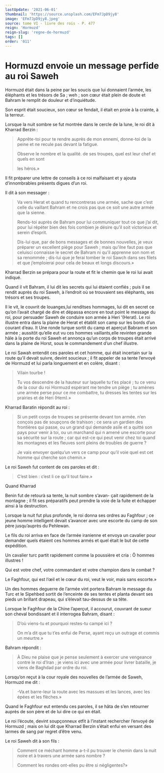 ```yaml
---
lastUpdate: '2021-06-01'
thumbnail: 'https://source.unsplash.com/EFm7JpD9jy8'
image: 'EFm7JpD9jy8.jpeg'
source: tome VI - livre des rois - P. 477
reign: 'Hormuzd'
reign-slug: 'regne-de-hormuzd'
tags: []
order: '011'
---
```


# Hormuzd envoie un message perfide au roi Saweh

Hormuzd était dans la peine par les soucis que lui donnaient l’armée, les éléphants et les trésors de Sa ; weh ; son cœur était plein de doute et Bahram le remplit de douleur et d’inquiétude.

Son esprit était soucieux, son cœur se fendait, il était en proie à la crainte, à la terreur.

Lorsque la nuit sombre se fut montrée dans le cercle de la lune, le roi dit à Kharrad Berzin :

> Apprête-toi pour te rendre auprès de mon ennemi, donne-toi de la peine et ne recule pas devant la fatigue.
>
> Observe le nombre et la qualité. de ses troupes, quel est leur chef et quels en sont
>
> les héros.»

Il fit préparer une lettre de conseils à ce roi malfaisant et y ajouta d’innombrables présents digues d’un roi.

Il dit à son messager :

> Va vers Herat et quand tu rencontreras une armée, sache que c’est celle du vaillant Bahram et ne crois pas que ce soit une autre armée que la sienne.
>
> Rends-toi auprès de Bahram pour lui communiquer tout ce que j’ai dit, pour lui répéter bien des fois combien je désire qu’il soit victorieux et serein d’esprit.
>
> Dis-lui que, par de bons messages et de bonnes nouvelles, je veux préparer un excellent piège pour Saweh ; mais qu’ilne faut pas que celuisci connaisse le secret de Bahram ni qu’il apprenne son nom et sa renommée ; dis-lui que je ferai tomber le roi Sawch dans ses filets et que j’emploierai pour cela de beaux et longs discours.»

Kharrad Berzin se prépara pour la route et fit le chemin que le roi lui avait indiqué.

Quand il vit Bahram, il lui dit les secrets qui lui étaient confiés ; puis il se rendit auprès du roi Saweh, à l’endroit où se trouvaient ses éléphants, ses trésors et ses troupes.

Il le vit, le couvrit de louanges,lui renditses hommages, lui dit en secret ce qu’on l’avait chargé de dire et dépassa encore en tout point le message du roi, pour persuader Saweh de conduire son armée à Heri ’(Herat).
Le roi illustre entra dans la plaine de Herat et établit son camp sur les bords d’un courant d’eau. lt Une ronde turque sortit du camp et aperçut Babram et son armée ; aussitôt qu’elle eut vu ces hommes vaillants,elle revinten grande hâle à la porte du roi Saweh et annonça qu’un corps de troupes était arrivé dans la plaine de Horst, sous le commandement d’un chef illustre.

Le roi Sawah entendit ces paroles et cet homme, qui était incertain sur la route qu’il devait suivre, devint soucieux ; il fit appeler de sa tente l’envoyé de Hormuzd et lui parla longuement et en colère, disant :

> Vilain tourbe !
>
> Tu vos descendre de la hauteur sur laquelle tu t’es placé ; tu ce venu de la cour du roi Hormuzd espérant me tendre un piège ; tu amènes une armée perse pour ce me combattre, tu dresses les tentes sur les prairies et de Heri (Hem).»

Kharrad Baratin répondit au roi :

> Si un petit corps de troupes se présente devant ton armée. n’en conçois pas de soupçons de trahison ; ce sera un gardien des frontières qui passe, ou un grand qui demande asile et a quitté son pays pour venir à toi, ou un marchand qui n amené une escorte pour sa sécurité sur la route ; car qui est-ce qui peut venir chez toi quand les montagnes et les fleuves sont pleins de troubles de guerre ?
>
> Je vais envoyer quelqu’un vers ce camp pour qu’il voie quel est cet homme qui cherche son chemin.»

Le roi Saweh fut content de ces paroles et dit :

> C’est bien : c’est li ce qu’il tout faire.»

Quand Kharrad

Benin fut de retourà sa tente, la nuit sombre s’avan-
çait rapidement de la montagne ; il fit ses préparatifs peut prendre la voie de la fuite et échapper ainsi à la destruction.

Lorsque la nuit fut plus profonde, le roi donna ses ordres au Faghfour ; ce jeune homme intelligent devait s’avancer avec une escorte du camp de son père jusqu’auprès du Pehlewan.

Le fils du roi arriva en face de l’armée iranienne et envoya un cavalier pour demander quels étaient ces hommes armés et quel était le but de cette expédition.

Un cavalier turc partit rapidement comme la poussière et cria : Ô hommes illustres !

Qui est votre chef, votre commandant et votre champion dans le combat ?

Le Faghfour, qui est l’œil et le cœur du roi, veut le voir, mais sans escorte.»

Un des hommes deguerre de l’armée vint portera Bahram le message du Turc et le Sipehbed sortit de l’enceinte de ses tentes et planta devant ses pieds un brillant drapeau, qui s’élevait tau-dessus de sa tête.

Lorsque le Faghfour de la Chine l’aperçut, il accourut, couvrant de sueur son cheval bondissant et il interrogea Bahram, disant :

> D’où viens-tu et pourquoi restes-tu campé ici ?
>
> On m’a dit que tu t’es enfui de Perse, ayant reçu un outrage et commis un meurtre.»

Bahram répondit :

> À Dieu ne plaise que je pense seulement à exercer une vengeance contre le roi d’Iran ; je viens ici avec une armée pour livrer bataille, je viens de Baghdad par ordre du roi.

Lorsqu’on reçut à la cour royale des nouvelles de l’armée de Saweh, Hormuzd me dit :

> -Va.et barre-leur la route avec les massues et les lances, avec les épées et les flèches.»

Quand le Faghfour eut entendu ces paroles, il se hâta de s’en retourner auprès de son père et de lui dire ce qui en était.

Le roi l’écoute, devint soupçonneux etfit à l’instant rechercher l’envoyé de Hormuzd ; mais on lui dit que Kharrad Berzin s’était enfui en versant des larmes de sang par regret d’être venu.

Le roi Saweh dit à son fils :

> Comment ce méchant homme a-t-il pu trouver le chemin dans la nuit noire et à travers une armée sans nombre ?
>
> Comment les rondes ont-elles pu être si négligentes?»
